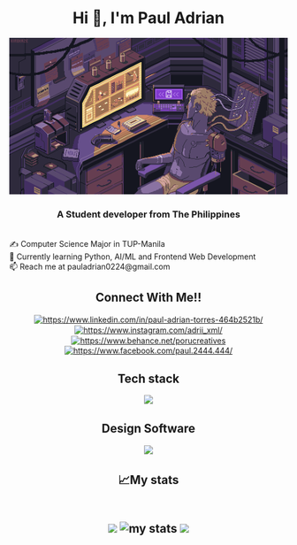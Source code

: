 <h1 align="center">Hi 👋, I'm Paul Adrian</h1>
<p align="center">
  <img src="computer1.gif" alt="animated" width="600" />
</p>
<h3 align="center">A Student developer from The Philippines</h3>
<br>
✍️ Computer Science Major in TUP-Manila <br/>
🌱 Currently learning Python, AI/ML and Frontend Web Development <br/>
📫 Reach me at pauladrian0224@gmail.com <br/>

<h2 align="center">Connect With Me!!</h2>
<p align="center">
<a href="https://www.linkedin.com/in/paul-adrian-torres-464b2521b/" target="_blank"><img align="center" src="https://raw.githubusercontent.com/rahuldkjain/github-profile-readme-generator/master/src/images/icons/Social/linked-in-alt.svg" alt="https://www.linkedin.com/in/paul-adrian-torres-464b2521b/" height="30" width="40" /></a>
<a href="https://www.instagram.com/rii_xmlll/" target="_blank"><img align="center" src="https://raw.githubusercontent.com/rahuldkjain/github-profile-readme-generator/master/src/images/icons/Social/instagram.svg" alt="https://www.instagram.com/adrii_xml/" height="30" width="40" /></a>
<a href="https://www.behance.net/porucreatives" target="_blank"><img align="center" src="https://raw.githubusercontent.com/rahuldkjain/github-profile-readme-generator/master/src/images/icons/Social/behance.svg" alt="https://www.behance.net/porucreatives" height="30" width="40" /></a>
<a href="https://www.facebook.com/paul.2444.444/" target="_blank"><img align="center" src="https://raw.githubusercontent.com/rahuldkjain/github-profile-readme-generator/master/src/images/icons/Social/facebook.svg" alt="https://www.facebook.com/paul.2444.444/" height="30" width="40" /></a>
</p>

<h2 align="center">Tech stack</h2>
<p align="center">
  <a align="center" href="https://skillicons.dev">
    <img src="https://skillicons.dev/icons?i=c,cpp,py,java,js,html,css,scss,tailwind,php,django,flask,mysql,nodejs,react,flutter&perline=8" />
  </a>
</p>

<h2 align="center">Design Software</h2>
<p align="center">
  <a align="center" href="https://skillicons.dev">
    <img src="https://skillicons.dev/icons?i=blender,figma,ps,pr,ai" />
  </a>
</p>

<h2 align="center">📈My stats<h2>
  <br/>
<div align = "center">
<a href="https://git.io/streak-stats"><img src="https://streak-stats.demolab.com?user=2pa4ul2&theme=nightowl&border_radius=10&order=3" height="150" /></a>
<img alt='my stats' src="https://github-readme-stats.vercel.app/api?username=2pa4ul2&hide_title=true&hide_rank=false&show_icons=true&include_all_commits=true&count_private=true&disable_animations=false&theme=nightowl&locale=en&order=1" height="150">
<img src="https://github-readme-stats.vercel.app/api/top-langs/?username=2pa4ul2&hide_title=true&layout=compact&theme=nightowl&card_width=320&langs_count=6&order=2" height="150" />
</div>
